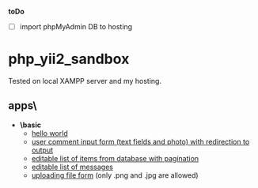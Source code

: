 __toDo__
- [ ] import phpMyAdmin DB to hosting

# php_yii2_sandbox
Tested on local XAMPP server and my hosting.

## apps\
  - __\basic__
    - [hello world](http://dec1i1bel.space/yii2_sandbox/apps/basic/web/index.php?r=site%2Fmy-say-hello&message=Hello+World)
    - [user comment input form (text fields and photo) with redirection to output](http://dec1i1bel.space/yii2_sandbox/apps/basic/web/index.php?r=site%2Fmy-entry)
    - [editable list of items from database with pagination](http://dec1i1bel.space/yii2_sandbox/apps/basic/web/index.php?r=country%2Findex)
    - [editable list of messages](http://dec1i1bel.space/yii2_sandbox/apps/basic/web/index.php?r=messages%2Findex)
    - [uploading file form](http://dec1i1bel.space/yii2_sandbox/apps/basic/web/index.php?r=site%2Fupload) (only .png and .jpg are allowed)